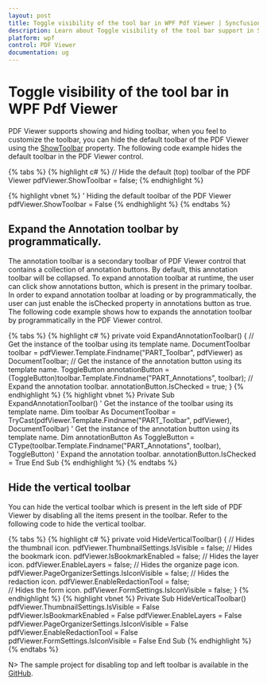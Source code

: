 ```yaml
---
layout: post
title: Toggle visibility of the tool bar in WPF Pdf Viewer | Syncfusion&reg;
description: Learn about Toggle visibility of the tool bar support in Syncfusion&reg; WPF Pdf Viewer control and more.
platform: wpf
control: PDF Viewer
documentation: ug
---
```


# Toggle visibility of the tool bar in WPF Pdf Viewer

PDF Viewer supports showing and hiding toolbar, when you feel to customize the toolbar, you can hide the default toolbar of the PDF Viewer using the [ShowToolbar](https://help.syncfusion.com/cr/wpf/Syncfusion.Windows.PdfViewer.PdfViewerControl.html#Syncfusion_Windows_PdfViewer_PdfViewerControl_ShowToolbar) property. The following code example hides the default toolbar in the PDF Viewer control.

{% tabs %}
{% highlight c# %}
// Hide the default (top) toolbar of the PDF Viewer
pdfViewer.ShowToolbar = false;
{% endhighlight %}

{% highlight vbnet %}
' Hiding the default toolbar of the PDF Viewer
pdfViewer.ShowToolbar = False
{% endhighlight %}
{% endtabs %}

## Expand the Annotation toolbar by programmatically.

The annotation toolbar is a secondary toolbar of PDF Viewer control that contains a collection of annotation buttons. By default, this annotation toolbar will be collapsed. To expand annotation toolbar at runtime, the user can click show annotations button, which is present in the primary toolbar. In order to expand annotation toolbar at loading or by programmatically, the user can just enable the isChecked property in annotations button as true. The following code example shows how to expands the annotation toolbar by programmatically in the PDF Viewer control.

{% tabs %}
{% highlight c# %}
private void ExpandAnnotationToolbar() 
{ 
	// Get the instance of the toolbar using its template name. 
	DocumentToolbar toolbar = pdfViewer.Template.Findname("PART_Toolbar", pdfViewer) as DocumentToolbar;
	// Get the instance of the annotation button using its template name. 
	ToggleButton annotationButton = (ToggleButton)toolbar.Template.Findname("PART_Annotations", toolbar);
	// Expand the annotation toolbar. 
	annotationButton.IsChecked = true; 
}
{% endhighlight %}
{% highlight vbnet %}
Private Sub ExpandAnnotationToolbar()
    ' Get the instance of the toolbar using its template name.
    Dim toolbar As DocumentToolbar = TryCast(pdfViewer.Template.Findname("PART_Toolbar", pdfViewer), DocumentToolbar)
	' Get the instance of the annotation button using its template name. 
	Dim annotationButton As ToggleButton = CType(toolbar.Template.Findname("PART_Annotations", toolbar), ToggleButton)
	' Expand the annotation toolbar. 
	annotationButton.IsChecked = True
End Sub
{% endhighlight %}
{% endtabs %}

## Hide the vertical toolbar

You can hide the vertical toolbar which is present in the left side of PDF Viewer by disabling all the items present in the toolbar. Refer to the following code to hide the vertical toolbar.

{% tabs %}
{% highlight c# %}
private void HideVerticalToolbar() 
{ 
	// Hides the thumbnail icon. 
	pdfViewer.ThumbnailSettings.IsVisible = false; 
	// Hides the bookmark icon. 
	pdfViewer.IsBookmarkEnabled = false; 
	// Hides the layer icon. 
	pdfViewer.EnableLayers = false; 
	// Hides the organize page icon. 
	pdfViewer.PageOrganizerSettings.IsIconVisible = false; 
	// Hides the redaction icon. 
	pdfViewer.EnableRedactionTool = false;   
	// Hides the form icon. 
	pdfViewer.FormSettings.IsIconVisible = false;
}
{% endhighlight %}
{% highlight vbnet %}
Private Sub HideVerticalToolbar()
    pdfViewer.ThumbnailSettings.IsVisible = False
    pdfViewer.IsBookmarkEnabled = False
    pdfViewer.EnableLayers = False
    pdfViewer.PageOrganizerSettings.IsIconVisible = False
    pdfViewer.EnableRedactionTool = False
    pdfViewer.FormSettings.IsIconVisible = False
End Sub
{% endhighlight %}
{% endtabs %}

N> The sample project for disabling top and left toolbar is available in the [GitHub](https://github.com/SyncfusionExamples/WPF-PDFViewer-Examples/tree/master/Toolbar/HideToolbar).
